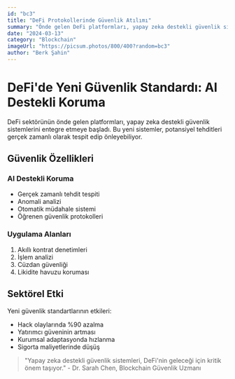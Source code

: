 ```yaml
---
id: "bc3"
title: "DeFi Protokollerinde Güvenlik Atılımı"
summary: "Önde gelen DeFi platformları, yapay zeka destekli güvenlik sistemlerini devreye alıyor."
date: "2024-03-13"
category: "Blockchain"
imageUrl: "https://picsum.photos/800/400?random=bc3"
author: "Berk Şahin"
---
```


# DeFi'de Yeni Güvenlik Standardı: AI Destekli Koruma

DeFi sektörünün önde gelen platformları, yapay zeka destekli güvenlik sistemlerini entegre etmeye başladı. Bu yeni sistemler, potansiyel tehditleri gerçek zamanlı olarak tespit edip önleyebiliyor.

## Güvenlik Özellikleri

### AI Destekli Koruma
- Gerçek zamanlı tehdit tespiti
- Anomali analizi
- Otomatik müdahale sistemi
- Öğrenen güvenlik protokolleri

### Uygulama Alanları
1. Akıllı kontrat denetimleri
2. İşlem analizi
3. Cüzdan güvenliği
4. Likidite havuzu koruması

## Sektörel Etki

Yeni güvenlik standartlarının etkileri:
- Hack olaylarında %90 azalma
- Yatırımcı güveninin artması
- Kurumsal adaptasyonda hızlanma
- Sigorta maliyetlerinde düşüş

> "Yapay zeka destekli güvenlik sistemleri, DeFi'nin geleceği için kritik önem taşıyor." - Dr. Sarah Chen, Blockchain Güvenlik Uzmanı 